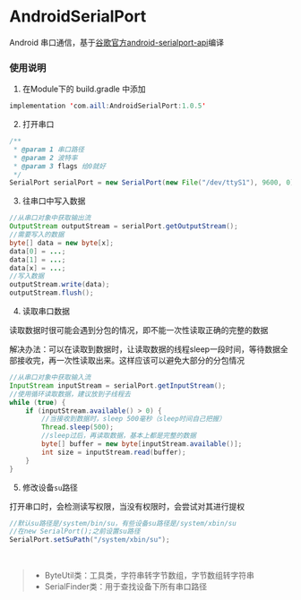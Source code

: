 # AndroidSerialPort
Android 串口通信，基于[谷歌官方android-serialport-api](https://github.com/cepr/android-serialport-api)编译


### 使用说明

1. 在Module下的 build.gradle 中添加
```java
implementation 'com.aill:AndroidSerialPort:1.0.5'
```
2. 打开串口
```java
/**
 * @param 1 串口路径
 * @param 2 波特率
 * @param 3 flags 给0就好
 */
SerialPort serialPort = new SerialPort(new File("/dev/ttyS1"), 9600, 0);
```
3. 往串口中写入数据
```java
//从串口对象中获取输出流
OutputStream outputStream = serialPort.getOutputStream();
//需要写入的数据
byte[] data = new byte[x];
data[0] = ...;
data[1] = ...;
data[x] = ...;
//写入数据
outputStream.write(data);
outputStream.flush();
```
4. 读取串口数据

读取数据时很可能会遇到分包的情况，即不能一次性读取正确的完整的数据

解决办法：可以在读取到数据时，让读取数据的线程sleep一段时间，等待数据全部接收完，再一次性读取出来。这样应该可以避免大部分的分包情况
```java
//从串口对象中获取输入流
InputStream inputStream = serialPort.getInputStream();
//使用循环读取数据，建议放到子线程去
while (true) {
    if (inputStream.available() > 0) {
        //当接收到数据时，sleep 500毫秒（sleep时间自己把握）
        Thread.sleep(500);
        //sleep过后，再读取数据，基本上都是完整的数据
        byte[] buffer = new byte[inputStream.available()];
        int size = inputStream.read(buffer);
    }
}
```
5. 修改设备```su```路径

打开串口时，会检测读写权限，当没有权限时，会尝试对其进行提权
```java
//默认su路径是/system/bin/su，有些设备su路径是/system/xbin/su
//在new SerialPort();之前设置su路径
SerialPort.setSuPath("/system/xbin/su");
```

<br>

>- ByteUtil类：工具类，字符串转字节数组，字节数组转字符串
>- SerialFinder类：用于查找设备下所有串口路径